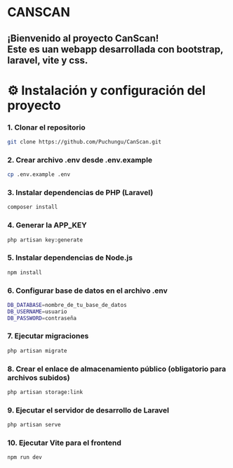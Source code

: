 # CANSCAN

¡Bienvenido al proyecto **CanScan**!  
Este es uan webapp desarrollada con bootstrap, laravel, vite y css.
---

# ⚙️ Instalación y configuración del proyecto

### 1. Clonar el repositorio

```bash
git clone https://github.com/Puchungu/CanScan.git
```
### 2. Crear archivo .env desde .env.example
```bash
cp .env.example .env
```
### 3. Instalar dependencias de PHP (Laravel)
```bash
composer install
```

### 4. Generar la APP_KEY
```bash
php artisan key:generate
```
### 5. Instalar dependencias de Node.js
```bash
npm install
```
### 6. Configurar base de datos en el archivo .env
```bash
DB_DATABASE=nombre_de_tu_base_de_datos
DB_USERNAME=usuario
DB_PASSWORD=contraseña
```

### 7. Ejecutar migraciones
```bash
php artisan migrate
```
### 8. Crear el enlace de almacenamiento público (obligatorio para archivos subidos)
```bash
php artisan storage:link
```

### 9. Ejecutar el servidor de desarrollo de Laravel
```bash
php artisan serve
```
### 10. Ejecutar Vite para el frontend
```bash
npm run dev
```